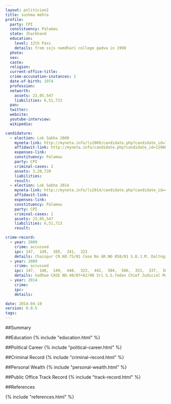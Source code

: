 ```yaml
---
layout: politician2
title: sushma mehta
profile: 
  party: CPI
  constituency: Palamau
  state: Jharkhand
  education: 
    level: 12th Pass
    details: from ssjs namdhari college gadva in 1998
  photo: 
  sex: 
  caste: 
  religion: 
  current-office-title: 
  crime-accusation-instances: 1
  date-of-birth: 1974
  profession: 
  networth: 
    assets: 23,05,547
    liabilities: 6,51,713
  pan: 
  twitter: 
  website: 
  youtube-interview: 
  wikipedia: 

candidature: 
  - election: Lok Sabha 2009
    myneta-link: http://myneta.info/ls2009/candidate.php?candidate_id=1290
    affidavit-link: http://myneta.info/candidate.php?candidate_id=1290&scan=original
    expenses-link: 
    constituency: Palamau 
    party: CPI
    criminal-cases: 2
    assets: 3,20,720
    liabilities: 
    result:  
  - election: Lok Sabha 2014
    myneta-link: http://myneta.info/ls2014/candidate.php?candidate_id=489
    affidavit-link: 
    expenses-link: 
    constituency: Palamau 
    party: CPI
    criminal-cases: 1
    assets: 23,05,547
    liabilities: 6,51,713
    result:  

crime-record: 
  - year: 2009
    crime: accussed
    ipc: 147,  149,  385,  341,  323
    details: Chainpur CR.NO.75/01 Case No GR.NO 858/01 S.D.J.M. Daltnganj GR858/01 29.11.02 
  - year: 2009
    crime: accussed
    ipc: 147,  148,  149,  448,  323,  442,  504,  506,  353,  337,  307,  295A,  385,  341
    details: Gadhwa CASE NO.40/07+62/08 Sri S.S.Yadav Chief Judicial Magistrate judicialMagistrate  Daltanganj 21.11.2002 
  - year: 2014
    crime: 
    ipc: 
    details:  

date: 2014-04-10
version: 0.0.5
tags: 
---
```


##Summary


##Education
{% include "education.html" %}


##Political Career
{% include "political-career.html" %}


##Criminal Record
{% include "criminal-record.html" %}


##Personal Wealth
{% include "personal-wealth.html" %}


##Public Office Track Record
{% include "track-record.html" %}


##References


{% include "references.html" %}
